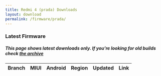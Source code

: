 ```yaml
---
title: Redmi 4 (prada) Downloads
layout: download
permalink: /firmware/prada/
---
```


### Latest Firmware
##### This page shows latest downloads only. If you're looking for old builds check [the archive](/archive/firmware/prada/)


<div class="table-responsive-md">
<table id="firmware" class="compact table table-striped table-hover table-sm">
    <thead class="thead-dark">
        <tr>
            <th>Branch</th>
            <th>MIUI</th>
            <th>Android</th>
            <th>Region</th>
            <th>Updated</th>
            <th>Link</th>
        </tr>
    </thead>
    <script>loadFirmwareDownloads('prada', 'latest')</script>
</table>
</div>
